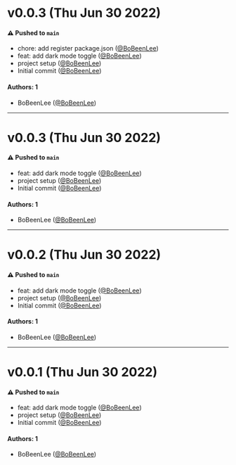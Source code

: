# v0.0.3 (Thu Jun 30 2022)

#### ⚠️ Pushed to `main`

- chore: add register package.json ([@BoBeenLee](https://github.com/BoBeenLee))
- feat: add dark mode toggle ([@BoBeenLee](https://github.com/BoBeenLee))
- project setup ([@BoBeenLee](https://github.com/BoBeenLee))
- Initial commit ([@BoBeenLee](https://github.com/BoBeenLee))

#### Authors: 1

- BoBeenLee ([@BoBeenLee](https://github.com/BoBeenLee))

---

# v0.0.3 (Thu Jun 30 2022)

#### ⚠️ Pushed to `main`

- feat: add dark mode toggle ([@BoBeenLee](https://github.com/BoBeenLee))
- project setup ([@BoBeenLee](https://github.com/BoBeenLee))
- Initial commit ([@BoBeenLee](https://github.com/BoBeenLee))

#### Authors: 1

- BoBeenLee ([@BoBeenLee](https://github.com/BoBeenLee))

---

# v0.0.2 (Thu Jun 30 2022)

#### ⚠️ Pushed to `main`

- feat: add dark mode toggle ([@BoBeenLee](https://github.com/BoBeenLee))
- project setup ([@BoBeenLee](https://github.com/BoBeenLee))
- Initial commit ([@BoBeenLee](https://github.com/BoBeenLee))

#### Authors: 1

- BoBeenLee ([@BoBeenLee](https://github.com/BoBeenLee))

---

# v0.0.1 (Thu Jun 30 2022)

#### ⚠️ Pushed to `main`

- feat: add dark mode toggle ([@BoBeenLee](https://github.com/BoBeenLee))
- project setup ([@BoBeenLee](https://github.com/BoBeenLee))
- Initial commit ([@BoBeenLee](https://github.com/BoBeenLee))

#### Authors: 1

- BoBeenLee ([@BoBeenLee](https://github.com/BoBeenLee))
